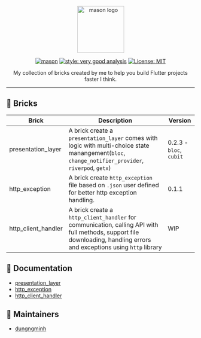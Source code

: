 <p align="center">
<img src="https://raw.githubusercontent.com/felangel/mason/master/assets/mason_full.png" height="125" alt="mason logo" />
</p>

<p align="center">
<a href="https://github.com/felangel/mason/actions"><img src="https://github.com/felangel/mason/workflows/mason/badge.svg" alt="mason"></a>
<a href="https://pub.dev/packages/very_good_analysis"><img src="https://img.shields.io/badge/style-very_good_analysis-B22C89.svg" alt="style: very good analysis"></a>
<a href="https://opensource.org/licenses/MIT"><img src="https://img.shields.io/badge/license-MIT-purple.svg" alt="License: MIT"></a>
</p>
<p align="center">
My collection of bricks created by me to help you build Flutter projects faster I think.
</p>

---

## 🧱 Bricks

| Brick               | Description                                                                                                                                                            | Version                 |
| ------------------- | ---------------------------------------------------------------------------------------------------------------------------------------------------------------------- | ----------------------- |
| presentation_layer  | A brick create a `presentation_layer` comes with logic with multi-choice state manangement(`bloc`, `change_notifier_provider`, `riverpod`, `getx`)                     | 0.2.3 - `bloc`, `cubit` |
| http_exception      | A brick create `http_exception` file based on `.json` user defined for better http exception handling.                                                                 | 0.1.1                  |
| http_client_handler | A brick create a `http_client_handler` for communication, calling API with full methods, support file downloading, handling errors and exceptions using `http` library | WIP                     |

## 📖 Documentation

- [presentation_layer](https://github.com/dungngminh/mason_bricks/tree/master/bricks/presentation_layer)
- [http_exception](https://github.com/dungngminh/mason_bricks/tree/master/bricks/http_exception)
- [http_client_handler](https://github.com/dungngminh/mason_bricks/tree/master/bricks/http_client_handler)

## 🌟 Maintainers

- [dungngminh](https://github.com/dungngminh)
